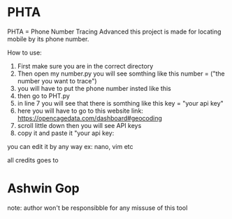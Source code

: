# PHTA
PHTA = Phone Number Tracing Advanced this project is made for locating mobile by its phone number.

How to use:

1. First make sure you are in the correct directory
2. Then open my number.py you will see somthing like this
    number  = ("the number you want to trace")
3. you will have to put the phone number insted like this
4. then go to PHT.py
5. in line 7 you will see that there is somthing like this
      key = "your api key"
6. here you will have to go to this website link:  https://opencagedata.com/dashboard#geocoding
7. scroll little down then you will see API keys
8. copy it and paste it "your api key:

you can edit it by any way ex: nano, vim etc

all credits goes to

# Ashwin Gop

note: author won't be responsibble for any missuse of this tool
